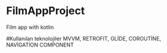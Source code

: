 # FilmAppProject
Film app with kotlin

#Kullanılan teknolojiler
 MVVM, RETROFIT, GLİDE, COROUTİNE, NAVİGATİON COMPONENT
